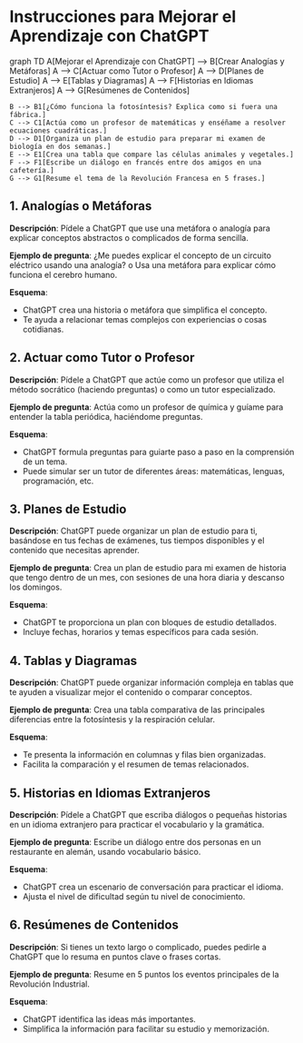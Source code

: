 
# Instrucciones para Mejorar el Aprendizaje con ChatGPT

graph TD
    A[Mejorar el Aprendizaje con ChatGPT] --> B[Crear Analogías y Metáforas]
    A --> C[Actuar como Tutor o Profesor]
    A --> D[Planes de Estudio]
    A --> E[Tablas y Diagramas]
    A --> F[Historias en Idiomas Extranjeros]
    A --> G[Resúmenes de Contenidos]
    
    B --> B1[¿Cómo funciona la fotosíntesis? Explica como si fuera una fábrica.]
    C --> C1[Actúa como un profesor de matemáticas y enséñame a resolver ecuaciones cuadráticas.]
    D --> D1[Organiza un plan de estudio para preparar mi examen de biología en dos semanas.]
    E --> E1[Crea una tabla que compare las células animales y vegetales.]
    F --> F1[Escribe un diálogo en francés entre dos amigos en una cafetería.]
    G --> G1[Resume el tema de la Revolución Francesa en 5 frases.]



## 1. Analogías o Metáforas
**Descripción**: Pídele a ChatGPT que use una metáfora o analogía para explicar conceptos abstractos o complicados de forma sencilla.

**Ejemplo de pregunta**: ¿Me puedes explicar el concepto de un circuito eléctrico usando una analogía? o Usa una metáfora para explicar cómo funciona el cerebro humano.

**Esquema**:
- ChatGPT crea una historia o metáfora que simplifica el concepto.
- Te ayuda a relacionar temas complejos con experiencias o cosas cotidianas.

## 2. Actuar como Tutor o Profesor
**Descripción**: Pídele a ChatGPT que actúe como un profesor que utiliza el método socrático (haciendo preguntas) o como un tutor especializado.

**Ejemplo de pregunta**: Actúa como un profesor de química y guíame para entender la tabla periódica, haciéndome preguntas.

**Esquema**:
- ChatGPT formula preguntas para guiarte paso a paso en la comprensión de un tema.
- Puede simular ser un tutor de diferentes áreas: matemáticas, lenguas, programación, etc.

## 3. Planes de Estudio
**Descripción**: ChatGPT puede organizar un plan de estudio para ti, basándose en tus fechas de exámenes, tus tiempos disponibles y el contenido que necesitas aprender.

**Ejemplo de pregunta**: Crea un plan de estudio para mi examen de historia que tengo dentro de un mes, con sesiones de una hora diaria y descanso los domingos.

**Esquema**:
- ChatGPT te proporciona un plan con bloques de estudio detallados.
- Incluye fechas, horarios y temas específicos para cada sesión.

## 4. Tablas y Diagramas
**Descripción**: ChatGPT puede organizar información compleja en tablas que te ayuden a visualizar mejor el contenido o comparar conceptos.

**Ejemplo de pregunta**: Crea una tabla comparativa de las principales diferencias entre la fotosíntesis y la respiración celular.

**Esquema**:
- Te presenta la información en columnas y filas bien organizadas.
- Facilita la comparación y el resumen de temas relacionados.

## 5. Historias en Idiomas Extranjeros
**Descripción**: Pídele a ChatGPT que escriba diálogos o pequeñas historias en un idioma extranjero para practicar el vocabulario y la gramática.

**Ejemplo de pregunta**: Escribe un diálogo entre dos personas en un restaurante en alemán, usando vocabulario básico.

**Esquema**:
- ChatGPT crea un escenario de conversación para practicar el idioma.
- Ajusta el nivel de dificultad según tu nivel de conocimiento.

## 6. Resúmenes de Contenidos
**Descripción**: Si tienes un texto largo o complicado, puedes pedirle a ChatGPT que lo resuma en puntos clave o frases cortas.

**Ejemplo de pregunta**: Resume en 5 puntos los eventos principales de la Revolución Industrial.

**Esquema**:
- ChatGPT identifica las ideas más importantes.
- Simplifica la información para facilitar su estudio y memorización.
